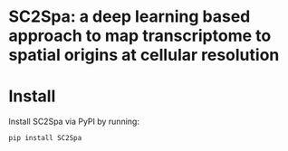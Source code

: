 SC2Spa: a deep learning based approach to map transcriptome to spatial origins at cellular resolution
====================================================================================

# Install
Install SC2Spa via PyPI by running:
```
pip install SC2Spa
```
